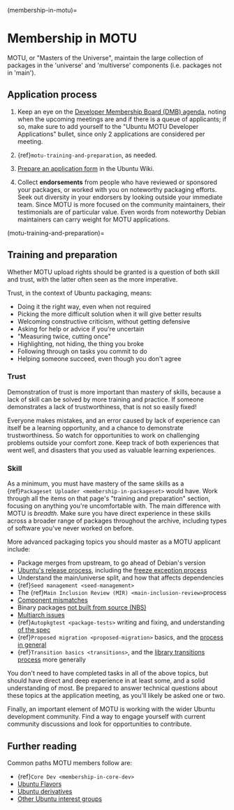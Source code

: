 (membership-in-motu)=
# Membership in MOTU

MOTU, or "Masters of the Universe", maintain the large collection of packages
in the 'universe' and 'multiverse' components (i.e. packages not in 'main').

## Application process

1. Keep an eye on the
   [Developer Membership Board (DMB) agenda](https://wiki.ubuntu.com/DeveloperMembershipBoard/Agenda),
   noting when the upcoming meetings are and if there is a queue of applicants;
   if so, make sure to add yourself to the "Ubuntu MOTU Developer Applications"
   bullet, since only 2 applications are considered per meeting.

1. {ref}`motu-training-and-preparation`, as needed.

1. [Prepare an application form](https://wiki.ubuntu.com/DeveloperMembershipBoard/ApplicationProcess)
   in the Ubuntu Wiki.

1. Collect **endorsements** from people who have reviewed or sponsored your
   packages, or worked with you on noteworthy packaging efforts. Seek out
   diversity in your endorsers by looking outside your immediate team. Since
   MOTU is more focused on the community maintainers, their testimonials are of
   particular value. Even words from noteworthy Debian maintainers can carry
   weight for MOTU applications.

(motu-training-and-preparation)=
## Training and preparation

Whether MOTU upload rights should be granted is a question of both skill and
trust, with the latter often seen as the more imperative.

Trust, in the context of Ubuntu packaging, means:

* Doing it the right way, even when not required
* Picking the more difficult solution when it will give better results
* Welcoming constructive criticism, without getting defensive
* Asking for help or advice if you're uncertain
* "Measuring twice, cutting once"
* Highlighting, not hiding, the thing you broke
* Following through on tasks you commit to do
* Helping someone succeed, even though you don't agree

### Trust

Demonstration of trust is more important than mastery of skills, because a lack
of skill can be solved by more training and practice. If someone demonstrates a
lack of trustworthiness, that is not so easily fixed! 

Everyone makes mistakes, and an error caused by lack of experience can itself
be a learning opportunity, and a chance to demonstrate trustworthiness. So
watch for opportunities to work on challenging problems outside your comfort
zone. Keep track of both experiences that went well, and disasters that you
used as valuable learning experiences.

### Skill

As a minimum, you must have mastery of the same skills as a
{ref}`Packageset Uploader <membership-in-packageset>` would have. Work through all the
items on that page's "training and preparation" section, focusing on anything
you're uncomfortable with. The main difference with MOTU is *breadth*. Make
sure you have direct experience in these skills across a broader range of
packages throughout the archive, including types of software you've never
worked on before.

More advanced packaging topics you should master as a MOTU applicant include:

* Package merges from upstream, to go ahead of Debian's version
* [Ubuntu's release process](https://wiki.ubuntu.com/UbuntuDevelopment/ReleaseProcess),
  including the
  [freeze exception process](https://wiki.ubuntu.com/FreezeExceptionProcess)
* Understand the main/universe split, and how that affects dependencies
* {ref}`Seed management <seed-management>`
* The {ref}`Main Inclusion Review (MIR) <main-inclusion-review>`process
* [Component mismatches](https://ubuntu-archive-team.ubuntu.com/component-mismatches-proposed.html)
* Binary packages
  [not built from source (NBS)](https://ubuntu-archive-team.ubuntu.com/nbs.html)
* [Multiarch issues](https://wiki.ubuntu.com/MultiarchCross)
* {ref}`Autopkgtest <package-tests>` writing and fixing, and understanding [of the spec](https://salsa.debian.org/ci-team/autopkgtest/-/blob/master/doc/README.package-tests.rst)
* {ref}`Proposed migration <proposed-migration>` basics, and the
  [process in general](https://wiki.ubuntu.com/ProposedMigration)
* {ref}`Transition basics <transitions>`, and the
  [library transitions process](https://ubuntu-archive-team.ubuntu.com/transitions/) 
  more generally

You don't need to have completed tasks in all of the above topics, but should
have direct and deep experience in at least some, and a solid understanding of
most. Be prepared to answer technical questions about these topics at the
application meeting, as you'll likely be asked one or two.

Finally, an important element of MOTU is working with the wider Ubuntu
development community. Find a way to engage yourself with current community
discussions and look for opportunities to contribute.

## Further reading

Common paths MOTU members follow are:

* {ref}`Core Dev <membership-in-core-dev>`
* [Ubuntu Flavors](https://wiki.ubuntu.com/UbuntuFlavors)
* [Ubuntu derivatives](https://wiki.ubuntu.com/DerivativeTeam/Derivatives)
* [Other Ubuntu interest groups](https://wiki.ubuntu.com/Teams)
